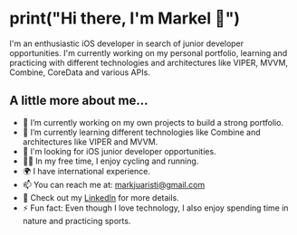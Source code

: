 # print("Hi there, I'm Markel 👋")

I'm an enthusiastic iOS developer in search of junior developer 
opportunities. I'm currently working on my personal portfolio, learning 
and practicing with different technologies and architectures like VIPER, 
MVVM, Combine, CoreData and various APIs.

## A little more about me...

- 🔭 I’m currently working on my own projects to build a strong portfolio.
- 🌱 I’m currently learning different technologies like Combine and 
architectures like VIPER and MVVM.
- 👯 I'm looking for iOS junior developer opportunities.
- 🏃‍♂️ In my free time, I enjoy cycling and running.
- 🌍 I have international experience.
- 📫 You can reach me at: markjuaristi@gmail.com
- 🔗 Check out my 
[LinkedIn](https://www.linkedin.com/in/markel-juaristi-84a87287/) for more 
details.
- ⚡ Fun fact: Even though I love technology, I also enjoy spending time 
in nature and practicing sports.




